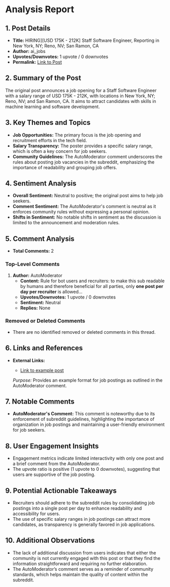 # Analysis Report

## 1. Post Details
- **Title:** HIRING][USD 175K - 212K] Staff Software Engineer, Reporting in New York, NY; Reno, NV; San Ramon, CA
- **Author:** ai_jobs
- **Upvotes/Downvotes:** 1 upvote / 0 downvotes
- **Permalink:** [Link to Post](https://www.reddit.com/r/MachineLearningJobs/comments/1hd6gqd/hiringusd_175k_212k_staff_software_engineer/)

## 2. Summary of the Post
The original post announces a job opening for a Staff Software Engineer with a salary range of USD 175K - 212K, with locations in New York, NY; Reno, NV; and San Ramon, CA. It aims to attract candidates with skills in machine learning and software development.

## 3. Key Themes and Topics
- **Job Opportunities:** The primary focus is the job opening and recruitment efforts in the tech field.
- **Salary Transparency:** The poster provides a specific salary range, which is often a key concern for job seekers.
- **Community Guidelines:** The AutoModerator comment underscores the rules about posting job vacancies in the subreddit, emphasizing the importance of readability and grouping job offers.

## 4. Sentiment Analysis
- **Overall Sentiment:** Neutral to positive; the original post aims to help job seekers.
- **Comment Sentiment:** The AutoModerator's comment is neutral as it enforces community rules without expressing a personal opinion.
- **Shifts in Sentiment:** No notable shifts in sentiment as the discussion is limited to the announcement and moderation rules.

## 5. Comment Analysis
- **Total Comments:** 2

### Top-Level Comments

1. **Author:** AutoModerator
   - **Content:** Rule for bot users and recruiters: to make this sub readable by humans and therefore beneficial for all parties, only **one post per day per recruiter** is allowed...
   - **Upvotes/Downvotes:** 1 upvote / 0 downvotes
   - **Sentiment:** Neutral
   - **Replies:** None

### Removed or Deleted Comments
- There are no identified removed or deleted comments in this thread.

## 6. Links and References
- **External Links:** 
  - [Link to example post](https://www.reddit.com/r/BigDataJobs/comments/phaolk/19_new_data_science_data_engineering_and_machine/)
  
  *Purpose:* Provides an example format for job postings as outlined in the AutoModerator comment.

## 7. Notable Comments
- **AutoModerator's Comment:** This comment is noteworthy due to its enforcement of subreddit guidelines, highlighting the importance of organization in job postings and maintaining a user-friendly environment for job seekers.

## 8. User Engagement Insights
- Engagement metrics indicate limited interactivity with only one post and a brief comment from the AutoModerator.
- The upvote ratio is positive (1 upvote to 0 downvotes), suggesting that users are supportive of the job posting.

## 9. Potential Actionable Takeaways
- Recruiters should adhere to the subreddit rules by consolidating job postings into a single post per day to enhance readability and accessibility for users.
- The use of specific salary ranges in job postings can attract more candidates, as transparency is generally favored in job applications.

## 10. Additional Observations
- The lack of additional discussion from users indicates that either the community is not currently engaged with this post or that they find the information straightforward and requiring no further elaboration.
- The AutoModerator’s comment serves as a reminder of community standards, which helps maintain the quality of content within the subreddit.